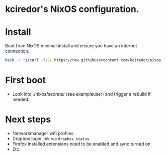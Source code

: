 kciredor's NixOS configuration.
===============================

# Install
Boot from NixOS minimal install and ensure you have an internet connection.

```bash
bash -c "$(curl -fsSL https://raw.githubusercontent.com/kciredor/nixos-config/master/bootstrap.sh)"
```

# First boot
- Look into ./nixos/secrets/<youruser> (see exampleuser) and trigger a rebuild if needed.

# Next steps
- Networkmanager wifi profiles.
- Dropbox login link via `dropbox status`.
- Firefox installed extensions need to be enabled and sync turned on.
- Etc.
